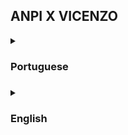 ## ANPI X VICENZO 
  <details>
  <summary><h3>Portuguese<h3/></summary>

## Atenção
- Iniciado em 14/10/2022 
- Status : Em andamento

## Projeto
"Sier.co" é uma marca/empresa fictícia que parece uma "Xbox Live" e "Playstation Plus".

## Começando

Primeiro, execute o servidor de desenvolvimento:

```bash
npm run start
# or
yarn start
```
</details>
  
  <details>
  <summary><h3>English<h3/></summary>

## Attention
- Started on 14/10/2022
- Status: In progress

## Project
" Sier.co " its a fictional brand/enterprise that seems like a " Xbox Live " and " Playstation Plus ".

## Getting Started

First, run the development server:

```bash
npm run start
# or
yarn start
```
</details>



















